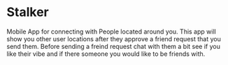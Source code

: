 # Stalker
 
 Mobile App for connecting with People located around you. This app will show you other user locations after they approve a friend
 request that you send them. Before sending a freind request chat with them a bit see if you like their vibe and if there someone you would
 like to be friends with.
